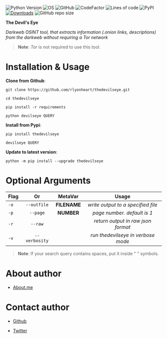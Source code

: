 ![Python Version](https://img.shields.io/badge/python-3.x-blue?style=flat&logo=python)
![OS](https://img.shields.io/badge/OS-GNU%2FLinux-red?style=flat&logo=linux)
![GitHub](https://img.shields.io/github/license/rlyonheart/thedevilseye?ystyle=flat)
![CodeFactor](https://www.codefactor.io/repository/github/rlyonheart/thedevilseye/badge)
![Lines of code](https://img.shields.io/tokei/lines/github/rlyonheart/thedevilseye)
![PyPI](https://img.shields.io/pypi/v/thedevilseye)
[![Downloads](https://static.pepy.tech/personalized-badge/thedevilseye?period=total&units=international_system&left_color=black&right_color=orange&left_text=pypi+downloads)](https://pepy.tech/project/thedevilseye)
![GitHub repo size](https://img.shields.io/github/repo-size/rlyonheart/thedevilseye)

**The Devil's Eye**

*Darkweb OSINT tool, that extracts information (.onion links, descriptions) from the darkweb without requiring a Tor network*

> **Note**: *Tor* is not required to use this tool.

# Installation & Usage
**Clone from Github**:
```
git clone https://github.com/rlyonheart/thedevilseye.git
```

```
cd thedevilseye
```

```
pip install -r requirements
```

```
python devilseye QUERY
```

**Install from Pypi**:
```
pip install thedevilseye
```

```
devilseye QUERY
```

**Update to latest version**:
```
python -m pip install --upgrade thedevilseye
```


# Optional Arguments
| Flag           | Or            |MetaVar|                 Usage|
| ------------- |:-------------:|:----------------------:|:---------:|
| <code>-o</code>      | <code>--outfile</code>      |   **FILENAME** |  *write output to a specified file*  |
| <code>-p</code> | <code>--page</code>  |  **NUMBER**  |  *page number. default is 1*  |
| <code>-r</code> | <code>--raw</code>  |    |  *return output in raw json format*  |
| <code>-v</code> | <code>--verbosity</code>  |    |  *run thedevilseye in verbose mode*  |


> **Note**: If your search query contains spaces, put it inside " " symbols.

# About author
* [About.me](https://about.me/rlyonheart)

# Contact author
* [Github](https://github.com/rlyonheart)

* [Twitter](https://twitter.com/rly0nheart)

